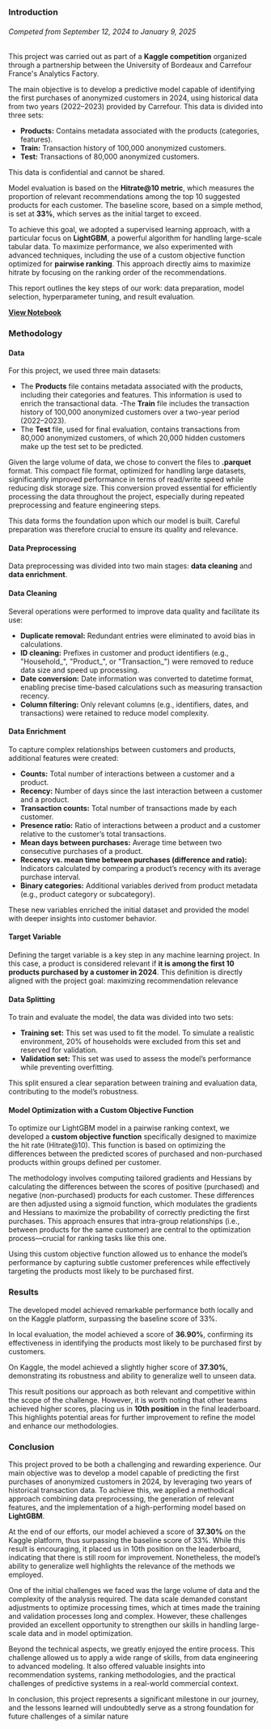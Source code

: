 ### Introduction
###### Competed from September 12, 2024 to January 9, 2025

This project was carried out as part of a **Kaggle competition** organized through a partnership between the University of Bordeaux and Carrefour France's Analytics Factory.

The main objective is to develop a predictive model capable of identifying the first purchases of anonymized customers in 2024, using historical data from two years (2022–2023) provided by Carrefour. This data is divided into three sets:
- **Products:** Contains metadata associated with the products (categories, features).
- **Train:** Transaction history of 100,000 anonymized customers.
- **Test:** Transactions of 80,000 anonymized customers.

This data is confidential and cannot be shared.

Model evaluation is based on the **Hitrate@10 metric**, which measures the proportion of relevant recommendations among the top 10 suggested products for each customer. The baseline score, based on a simple method, is set at **33%**, which serves as the initial target to exceed.

To achieve this goal, we adopted a supervised learning approach, with a particular focus on **LightGBM**, a powerful algorithm for handling large-scale tabular data. To maximize performance, we also experimented with advanced techniques, including the use of a custom objective function optimized for **pairwise ranking**. This approach directly aims to maximize hitrate by focusing on the ranking order of the recommendations.

This report outlines the key steps of our work: data preparation, model selection, hyperparameter tuning, and result evaluation.

[**View Notebook**](https://colab.research.google.com/drive/17aUcZ25MyDEdB1FjVougNH7AkGmG9pYv#scrollTo=jn5IX_L8JPyw)


### Methodology

#### Data

For this project, we used three main datasets:
- The **Products** file contains metadata associated with the products, including their categories and features. This information is used to enrich the transactional data.
-The **Train** file includes the transaction history of 100,000 anonymized customers over a two-year period (2022–2023).
- The **Test** file, used for final evaluation, contains transactions from 80,000 anonymized customers, of which 20,000 hidden customers make up the test set to be predicted.

Given the large volume of data, we chose to convert the files to **.parquet** format. This compact file format, optimized for handling large datasets, significantly improved performance in terms of read/write speed while reducing disk storage size. This conversion proved essential for efficiently processing the data throughout the project, especially during repeated preprocessing and feature engineering steps.

This data forms the foundation upon which our model is built. Careful preparation was therefore crucial to ensure its quality and relevance.

#### Data Preprocessing

Data preprocessing was divided into two main stages: **data cleaning** and **data enrichment**.

#### Data Cleaning

Several operations were performed to improve data quality and facilitate its use:
- **Duplicate removal:** Redundant entries were eliminated to avoid bias in calculations.
- **ID cleaning:** Prefixes in customer and product identifiers (e.g., "Household_", "Product_", or "Transaction_") were removed to reduce data size and speed up processing.
- **Date conversion:** Date information was converted to datetime format, enabling precise time-based calculations such as measuring transaction recency.
- **Column filtering:** Only relevant columns (e.g., identifiers, dates, and transactions) were retained to reduce model complexity.

#### Data Enrichment

To capture complex relationships between customers and products, additional features were created:
- **Counts:** Total number of interactions between a customer and a product.
- **Recency:** Number of days since the last interaction between a customer and a product.
- **Transaction counts:** Total number of transactions made by each customer.
- **Presence ratio:** Ratio of interactions between a product and a customer relative to the customer’s total transactions.
- **Mean days between purchases:** Average time between two consecutive purchases of a product.
- **Recency vs. mean time between purchases (difference and ratio):** Indicators calculated by comparing a product’s recency with its average purchase interval.
- **Binary categories:** Additional variables derived from product metadata (e.g., product category or subcategory).

These new variables enriched the initial dataset and provided the model with deeper insights into customer behavior.

#### Target Variable

Defining the target variable is a key step in any machine learning project. In this case, a product is considered relevant if **it is among the first 10 products purchased by a customer in 2024**. This definition is directly aligned with the project goal: maximizing recommendation relevance

#### Data Splitting

To train and evaluate the model, the data was divided into two sets:
- **Training set:** This set was used to fit the model. To simulate a realistic environment, 20% of households were excluded from this set and reserved for validation.
- **Validation set:** This set was used to assess the model’s performance while preventing overfitting.

This split ensured a clear separation between training and evaluation data, contributing to the model’s robustness.

#### Model Optimization with a Custom Objective Function


To optimize our LightGBM model in a pairwise ranking context, we developed a **custom objective function** specifically designed to maximize the hit rate (Hitrate@10). This function is based on optimizing the differences between the predicted scores of purchased and non-purchased products within groups defined per customer.

The methodology involves computing tailored gradients and Hessians by calculating the differences between the scores of positive (purchased) and negative (non-purchased) products for each customer. These differences are then adjusted using a sigmoid function, which modulates the gradients and Hessians to maximize the probability of correctly predicting the first purchases. This approach ensures that intra-group relationships (i.e., between products for the same customer) are central to the optimization process—crucial for ranking tasks like this one.

Using this custom objective function allowed us to enhance the model’s performance by capturing subtle customer preferences while effectively targeting the products most likely to be purchased first.


### Results

The developed model achieved remarkable performance both locally and on the Kaggle platform, surpassing the baseline score of 33%.

In local evaluation, the model achieved a score of **36.90%**, confirming its effectiveness in identifying the products most likely to be purchased first by customers.

On Kaggle, the model achieved a slightly higher score of **37.30%**, demonstrating its robustness and ability to generalize well to unseen data.

This result positions our approach as both relevant and competitive within the scope of the challenge. However, it is worth noting that other teams achieved higher scores, placing us in **10th position** in the final leaderboard. This highlights potential areas for further improvement to refine the model and enhance our methodologies.


### Conclusion

This project proved to be both a challenging and rewarding experience. Our main objective was to develop a model capable of predicting the first purchases of anonymized customers in 2024, by leveraging two years of historical transaction data. To achieve this, we applied a methodical approach combining data preprocessing, the generation of relevant features, and the implementation of a high-performing model based on **LightGBM**.

At the end of our efforts, our model achieved a score of **37.30%** on the Kaggle platform, thus surpassing the baseline score of 33%. While this result is encouraging, it placed us in 10th position on the leaderboard, indicating that there is still room for improvement. Nonetheless, the model’s ability to generalize well highlights the relevance of the methods we employed.

One of the initial challenges we faced was the large volume of data and the complexity of the analysis required. The data scale demanded constant adjustments to optimize processing times, which at times made the training and validation processes long and complex. However, these challenges provided an excellent opportunity to strengthen our skills in handling large-scale data and in model optimization.

Beyond the technical aspects, we greatly enjoyed the entire process. This challenge allowed us to apply a wide range of skills, from data engineering to advanced modeling. It also offered valuable insights into recommendation systems, ranking methodologies, and the practical challenges of predictive systems in a real-world commercial context.

In conclusion, this project represents a significant milestone in our journey, and the lessons learned will undoubtedly serve as a strong foundation for future challenges of a similar nature